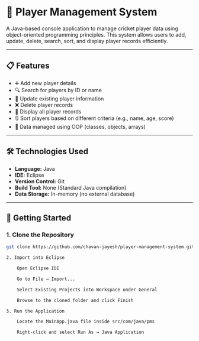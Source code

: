 # 🏏 Player Management System

A Java-based console application to manage cricket player data using object-oriented programming principles. This system allows users to add, update, delete, search, sort, and display player records efficiently.

---

## 📋 Features

- ➕ Add new player details  
- 🔍 Search for players by ID or name  
- 📝 Update existing player information  
- ❌ Delete player records  
- 📃 Display all player records  
- 🔃 Sort players based on different criteria (e.g., name, age, score)  
- 📁 Data managed using OOP (classes, objects, arrays)

---

## 🛠️ Technologies Used

- **Language:** Java  
- **IDE:** Eclipse  
- **Version Control:** Git  
- **Build Tool:** None (Standard Java compilation)  
- **Data Storage:** In-memory (no external database)

---

## 🚀 Getting Started

### 1. Clone the Repository
```bash
git clone https://github.com/chavan-jayesh/player-management-system.git

2. Import into Eclipse

    Open Eclipse IDE

    Go to File → Import...

    Select Existing Projects into Workspace under General

    Browse to the cloned folder and click Finish

3. Run the Application

    Locate the MainApp.java file inside src/com/java/pms

    Right-click and select Run As → Java Application

